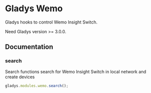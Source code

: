 # Gladys Wemo

Gladys hooks to control Wemo Insight Switch.

Need Gladys version >= 3.0.0.

## Documentation

### search

Search functions search for Wemo Insight Switch in local network and create devices

```javascript
gladys.modules.wemo.search();
```
